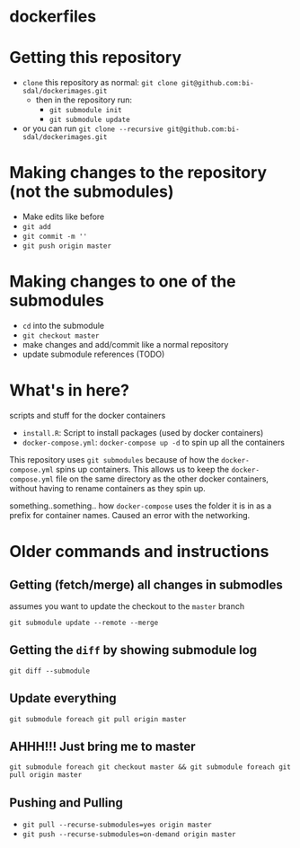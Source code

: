 # dockerfiles

# Getting this repository

- `clone` this repository as normal: `git clone git@github.com:bi-sdal/dockerimages.git`
    - then in the repository run:
        - `git submodule init`
        - `git submodule update`
- or you can run `git clone --recursive git@github.com:bi-sdal/dockerimages.git`

# Making changes to the repository (not the submodules)

- Make edits like before
- `git add`
- `git commit -m ''`
- `git push origin master`

# Making changes to one of the submodules

- `cd` into the submodule
- `git checkout master`
- make changes and add/commit like a normal repository
- update submodule references (TODO)

# What's in here?

scripts and stuff for the docker containers

- `install.R`: Script to install packages (used by docker containers)
- `docker-compose.yml`: `docker-compose up -d` to spin up all the containers

This repository uses `git submodules` because of how the `docker-compose.yml` spins up containers.
This allows us to keep the `docker-compose.yml` file on the same directory as the other docker containers,
without having to rename containers as they spin up.

something..something.. how `docker-compose` uses the folder it is in as a prefix for container names.
Caused an error with the networking.


# Older commands and instructions

## Getting (fetch/merge) all changes in submodles

assumes you want to update the checkout to the `master` branch

`git submodule update --remote --merge`

## Getting the `diff` by showing submodule log

`git diff --submodule`

## Update everything

`git submodule foreach git pull origin master`

## AHHH!!! Just bring me to master

`git submodule foreach git checkout master && git submodule foreach git pull origin master`

## Pushing and Pulling

- `git pull --recurse-submodules=yes origin master`
- `git push --recurse-submodules=on-demand origin master`
